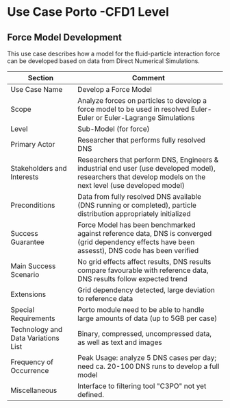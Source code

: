 Use Case Porto -CFD1 Level 
======================
Force Model Development
--------------------------

This use case describes how a model for the fluid-particle interaction force can be developed based on data from Direct Numerical Simulations.

| Section                             | Comment                                                   |
|-------------------------------------|-----------------------------------------------------------|
| Use Case Name                       | Develop a Force Model                  |
| Scope                               | Analyze forces on particles to develop a force model to be used in resolved Euler-Euler or Euler-Lagrange Simulations    |
| Level                               | Sub-Model (for force)                          |
| Primary Actor                       | Researcher that performs fully resolved DNS           |
| Stakeholders and Interests          | Researchers that perform DNS, Engineers & industrial end user (use developed model), researchers that develop models on the next level (use developed model)  |
| Preconditions                       | Data from fully resolved DNS available (DNS running or completed), particle distribution appropriately initialized |
| Success Guarantee                   | Force Model has been benchmarked against reference data, DNS is converged (grid dependency effects have been assesst), DNS code has been verified     |
| Main Success Scenario               | No grid effects affect results, DNS results compare favourable with reference data, DNS results follow expected trend   |
| Extensions                          | Grid dependency detected, large deviation to reference data              |
| Special Requirements                | Porto module need to be able to handle large amounts of data (up to 5GB per case)  |
| Technology and Data Variations List | Binary, compressed, uncompressed data, as well as text and images |
| Frequency of Occurrence             | Peak Usage: analyze 5 DNS cases per day; need ca. 20-100 DNS runs to develop a full model     |
| Miscellaneous  	                  | Interface to filtering tool "C3PO" not yet defined.           |

